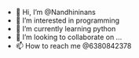 - 👋 Hi, I’m @Nandhininans
- 👀 I’m interested in programming
- 🌱 I’m currently learning python
- 💞️ I’m looking to collaborate on ...
- 📫 How to reach me @6380842378

<!---
Nandhininans/Nandhininans is a ✨ special ✨ repository because its `README.md` (this file) appears on your GitHub profile.
You can click the Preview link to take a look at your changes.
--->
